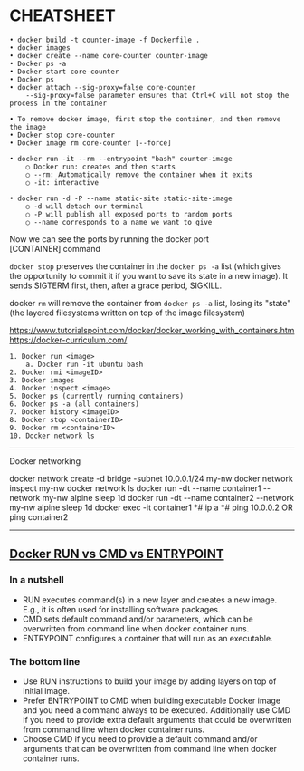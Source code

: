 
# CHEATSHEET

	• docker build -t counter-image -f Dockerfile .
	• docker images
	• docker create --name core-counter counter-image
	• Docker ps -a
	• Docker start core-counter
	• Docker ps
	• docker attach --sig-proxy=false core-counter
		--sig-proxy=false parameter ensures that Ctrl+C will not stop the process in the container
	
	• To remove docker image, first stop the container, and then remove the image
	• Docker stop core-counter
	• Docker image rm core-counter [--force]

	• docker run -it --rm --entrypoint "bash" counter-image
		○ Docker run: creates and then starts
		○ --rm: Automatically remove the container when it exits
		○ -it: interactive
	
    • docker run -d -P --name static-site static-site-image
        ○ -d will detach our terminal
        ○ -P will publish all exposed ports to random ports
        ○ --name corresponds to a name we want to give

Now we can see the ports by running the docker port [CONTAINER] command

`docker stop` preserves the container in the `docker ps -a` list (which gives the opportunity to commit it if you want to save its state in a new image).
It sends SIGTERM first, then, after a grace period, SIGKILL.

docker `rm` will remove the container from `docker ps -a` list, losing its "state" (the layered filesystems written on top of the image filesystem)

https://www.tutorialspoint.com/docker/docker_working_with_containers.htm
https://docker-curriculum.com/
	
	1. Docker run <image>
		a. Docker run -it ubuntu bash
	2. Docker rmi <imageID>
	3. Docker images
	4. Docker inspect <image>
	5. Docker ps (currently running containers)
	6. Docker ps -a (all containers)
	7. Docker history <imageID>
	8. Docker stop <containerID>
	9. Docker rm <containerID>
    10. Docker network ls

---------
Docker networking

docker network create -d bridge -subnet 10.0.0.1/24 my-nw
docker network inspect my-nw
docker network ls
docker run -dt --name container1 --network my-nw alpine sleep 1d
docker run -dt --name container2 --network my-nw alpine sleep 1d
docker exec -it container1
*# ip a
*# ping 10.0.0.2 OR ping container2



---------
## [Docker RUN vs CMD vs ENTRYPOINT](https://goinbigdata.com/docker-run-vs-cmd-vs-entrypoint/#:~:text=ENTRYPOINT%20instruction%20allows%20you%20to,runs%20with%20command%20line%20parameters.)
###  In a nutshell
* RUN executes command(s) in a new layer and creates a new image. E.g., it is often used for installing software packages.
* CMD sets default command and/or parameters, which can be overwritten from command line when docker container runs.
* ENTRYPOINT configures a container that will run as an executable.

### The bottom line
* Use RUN instructions to build your image by adding layers on top of initial image.
* Prefer ENTRYPOINT to CMD when building executable Docker image and you need a command always to be executed. Additionally use CMD if you need to provide extra default arguments that could be overwritten from command line when docker container runs.
* Choose CMD if you need to provide a default command and/or arguments that can be overwritten from command line when docker container runs.

